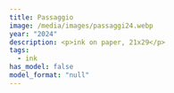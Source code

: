 ```yaml
---
title: Passaggio
image: /media/images/passaggi24.webp
year: "2024"
description: <p>ink on paper, 21x29</p>
tags:
  - ink
has_model: false
model_format: "null"
---
```

